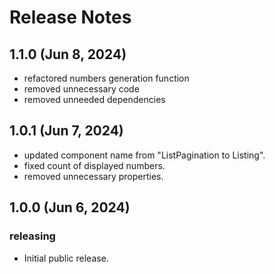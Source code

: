 # Release Notes

## 1.1.0 (Jun 8, 2024)

- refactored numbers generation function
- removed unnecessary code
- removed unneeded dependencies

## 1.0.1 (Jun 7, 2024)

- updated component name from "ListPagination to Listing".
- fixed count of displayed numbers.
- removed unnecessary properties.

## 1.0.0 (Jun 6, 2024)

### releasing

- Initial public release.
